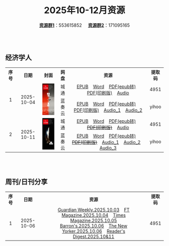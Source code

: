 <div align="center">

# 2025年10-12月资源

[**资源群1**](https://qm.qq.com/q/p2QRKKD9oA)：553615852 &nbsp;&nbsp;&nbsp;&nbsp;[**资源群2**](https://qm.qq.com/q/XNwz6qD0IO)：171095165

</div>
<br>
<br>

## 经济学人

<table align="center">
        <tr>
            <th align="center">序号</th>
            <th align="center">日期</th>
            <th align="center">封面</th>
            <th align="center">网盘</th>
            <th align="center">资源</th>
            <th align="center">提取码</th>
        </tr>
        <tr>
            <td rowspan="2" align="center">1</td>
            <td rowspan="2" align="center">2025-10-04</td>
            <td rowspan="2" align="center">
                <img src="https://raw.githubusercontent.com/yihoowong/yihoo/refs/heads/main/asset/images/20251004_DE_EU.webp" width="75" height="100">
            </td>
            <td align="center">城通</td>
            <td align="center">
                <a href="https://url12.ctfile.com/f/47748612-8445110757-6be8e1">EPUB</a>&nbsp;&nbsp;&nbsp;
                <a href="https://url12.ctfile.com/f/47748612-8445110748-dda2c7">Word</a>&nbsp;&nbsp;&nbsp;
                <a href="https://url12.ctfile.com/f/47748612-8445110766-929a11">PDF(epub转)</a>&nbsp;&nbsp;&nbsp;
                <a href="https://url12.ctfile.com/f/47748612-8445377611-c0dcdc">PDF(印刷版)</a>&nbsp;&nbsp;&nbsp;
                <a href="https://url12.ctfile.com/f/47748612-8445110743-488a9d">Audio</a>
            </td>
            <td align="center">4951</td>
        </tr>
        <tr>
            <td align="center">蓝奏云</td>
            <td align="center">
                <a href="https://yihoo.lanzouo.com/i6qAs37kiimj">EPUB</a>&nbsp;&nbsp;&nbsp;
                <a href="https://yihoo.lanzouo.com/imYoC37kiivi">Word</a>&nbsp;&nbsp;&nbsp;
                <a href="https://yihoo.lanzouo.com/idl5H37kijad">PDF(epub转)</a>&nbsp;&nbsp;&nbsp;
                <a href="https://yihoo.lanzouo.com/izARu37lxswf">PDF(印刷版)</a>&nbsp;&nbsp;&nbsp;
                <a href="https://yihoo.lanzouo.com/i3uZT37kiiah">Audio_1</a>&nbsp;&nbsp;&nbsp;
                <a href="https://yihoo.lanzouo.com/i9rcj37kie0d">Audio_2</a>
            </td>
            <td align="center">yihoo</td>
        </tr>
        <tr>
            <td rowspan="2" align="center">2</td>
            <td rowspan="2" align="center">2025-10-11</td>
            <td rowspan="2" align="center">
                <img src="https://raw.githubusercontent.com/yihoowong/yihoo/refs/heads/main/asset/images/20251011_DE_EU.webp" width="75" height="100">
            </td>
            <td align="center">城通</td>
            <td align="center">
                <a href="https://url12.ctfile.com/f/47748612-8449530372-86f901">EPUB</a>&nbsp;&nbsp;&nbsp;
                <a href="https://url12.ctfile.com/f/47748612-8449530341-5ebd04">Word</a>&nbsp;&nbsp;&nbsp;
                <a href="https://url12.ctfile.com/f/47748612-8449530430-2e77b8">PDF(epub转)</a>&nbsp;&nbsp;&nbsp;
                <s><a href="">PDF(印刷版)</a></s>&nbsp;&nbsp;&nbsp;
                <a href="https://url12.ctfile.com/f/47748612-8449530299-072394">Audio</a>
            </td>
            <td align="center">4951</td>
        </tr>
        <tr>
            <td align="center">蓝奏云</td>
            <td align="center">
                <a href="https://yihoo.lanzouo.com/itQ9t381wcif">EPUB</a>&nbsp;&nbsp;&nbsp;
                <a href="https://yihoo.lanzouo.com/ixFTx381wcpc">Word</a>&nbsp;&nbsp;&nbsp;
                <a href="https://yihoo.lanzouo.com/i6TyH381wcyb">PDF(epub转)</a>&nbsp;&nbsp;&nbsp;
                <s><a href="">PDF(印刷版)</a></s>&nbsp;&nbsp;&nbsp;
                <a href="https://yihoo.lanzouo.com/inMec381wc6d">Audio_1</a>&nbsp;&nbsp;&nbsp;
                <a href="https://yihoo.lanzouo.com/iYXvB381w3wf">Audio_2</a>&nbsp;&nbsp;&nbsp;
                <a href="https://yihoo.lanzouo.com/iJRBH381vsob">Audio_3</a>
            </td>
            <td align="center">yihoo</td>
        </tr>
</table>

<br>
<br>

## 周刊/日刊分享
<table align="center">
        <tr>
            <th align="center">序号</th>
            <th align="center">日期</th>
            <th align="center">资源</th>
            <th align="center">提取码</th>
        </tr>
        <tr>
            <td align="center">1</td>
            <td align="center">2025-10-06</td>
            <td align="center">
                <a href="https://url12.ctfile.com/f/47748612-8446734753-a71227">Guardian Weekly.2025.10.03</a>&nbsp;&nbsp;&nbsp;
                <a href="https://url12.ctfile.com/f/47748612-8446734746-0a970a">FT Magazine.2025.10.04</a>&nbsp;&nbsp;&nbsp;
                <a href="https://url12.ctfile.com/f/47748612-8446734957-bf68e3">Times Magazine.2025.10.05</a><br>
                <a href="https://url12.ctfile.com/f/47748612-8446734698-7966cc">Barron's.2025.10.06</a>&nbsp;&nbsp;&nbsp;
                <a href="https://url12.ctfile.com/f/47748612-8446734923-3b6eec">The New Yorker.2025.10.06</a>&nbsp;&nbsp;&nbsp;
                <a href="https://url12.ctfile.com/f/47748612-8446734877-a92748">Reader's Digest.2025.10&11</a>
            </td>
            <td align="center" rowspan="20">4951</td>
        </tr>
</table>
